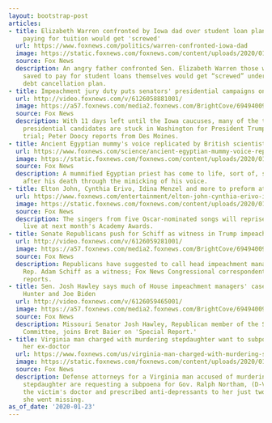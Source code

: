 ```yaml
---
layout: bootstrap-post
articles:
- title: Elizabeth Warren confronted by Iowa dad over student loan plan, saying people
    paying for tuition would get 'screwed'
  url: https://www.foxnews.com/politics/warren-confronted-iowa-dad
  image: https://static.foxnews.com/foxnews.com/content/uploads/2020/01/1ST-a-warren.jpeg
  source: Fox News
  description: An angry father confronted Sen. Elizabeth Warren those who responsibly
    saved to pay for student loans themselves would get “screwed” under her student
    debt cancellation plan.
- title: Impeachment jury duty puts senators' presidential campaigns on hold
  url: http://video.foxnews.com/v/6126058881001/
  image: https://a57.foxnews.com/media2.foxnews.com/BrightCove/694940094001/2020/01/23/640/360/694940094001_6126055007001_6126058881001-vs.jpg
  source: Fox News
  description: With 11 days left until the Iowa caucuses, many of the top Democratic
    presidential candidates are stuck in Washington for President Trump's Senate impeachment
    trial; Peter Doocy reports from Des Moines.
- title: Ancient Egyptian mummy's voice replicated by British scientists
  url: https://www.foxnews.com/science/ancient-egyptian-mummy-voice-replicated
  image: https://static.foxnews.com/foxnews.com/content/uploads/2020/01/Nesyamun-1.jpg
  source: Fox News
  description: A mummified Egyptian priest has come to life, sort of, some 3,000 years
    after his death through the mimicking of his voice.
- title: Elton John, Cynthia Erivo, Idina Menzel and more to preform at Oscars
  url: https://www.foxnews.com/entertainment/elton-john-cynthia-erivo-idina-menzel-preform-oscars
  image: https://static.foxnews.com/foxnews.com/content/uploads/2020/01/oscarssong.jpg
  source: Fox News
  description: The singers from five Oscar-nominated songs will reprise their performances
    live at next month's Academy Awards.
- title: Senate Republicans push for Schiff as witness in Trump impeachment trial
  url: http://video.foxnews.com/v/6126059281001/
  image: https://a57.foxnews.com/media2.foxnews.com/BrightCove/694940094001/2020/01/23/640/360/694940094001_6126055002001_6126059281001-vs.jpg
  source: Fox News
  description: Republicans have suggested to call head impeachment manager, California
    Rep. Adam Schiff as a witness; Fox News Congressional correspondent Chad Pergram
    reports.
- title: Sen. Josh Hawley says much of House impeachment managers' case hinges on
    Hunter and Joe Biden
  url: http://video.foxnews.com/v/6126059465001/
  image: https://a57.foxnews.com/media2.foxnews.com/BrightCove/694940094001/2020/01/23/640/360/694940094001_6126054986001_6126059465001-vs.jpg
  source: Fox News
  description: Missouri Senator Josh Hawley, Republican member of the Senate Judiciary
    Committee, joins Bret Baier on 'Special Report.'
- title: Virginia man charged with murdering stepdaughter want to subpoena Gov. Northam,
    her ex-doctor
  url: https://www.foxnews.com/us/virginia-man-charged-with-murdering-stepdaughter-ralph-northam-subpoenaed
  image: https://static.foxnews.com/foxnews.com/content/uploads/2020/01/Wesley-Paul-Hadsell-Gov-Northam-AP.jpg
  source: Fox News
  description: Defense attorneys for a Virginia man accused of murdering his adopted
    stepdaughter are requesting a subpoena for Gov. Ralph Northam, (D-Va.), who was
    the victim's doctor and prescribed anti-depressants to her just two months before
    she went missing.
as_of_date: '2020-01-23'
---
```


